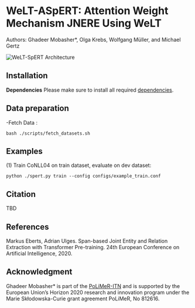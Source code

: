 # WeLT-ASpERT: Attention Weight Mechanism JNERE Using WeLT
Authors: Ghadeer Mobasher*, Olga Krebs, Wolfgang Müller, and Michael Gertz 

![WeLT-SpERT Architecture](SpERT-WeLT.png)

## Installation 
**Dependencies**
Please make sure to install all required [dependencies](https://github.com/mobashgr/WeLT-SpERT/requirements.txt).

## Data preparation
-Fetch Data :
 ```
bash ./scripts/fetch_datasets.sh
```
## Examples
(1) Train CoNLL04 on train dataset, evaluate on dev dataset:
```
python ./spert.py train --config configs/example_train.conf
```

 ## Citation
 TBD


## References
Markus Eberts, Adrian Ulges. Span-based Joint Entity and Relation Extraction with Transformer Pre-training. 24th European Conference on Artificial Intelligence, 2020.


## Acknowledgment
Ghadeer Mobasher* is part of the [PoLiMeR-ITN](http://polimer-itn.eu/) and is supported by the European Union’s Horizon 2020 research and innovation program under the Marie Skłodowska-Curie grant agreement PoLiMeR, No 812616.
